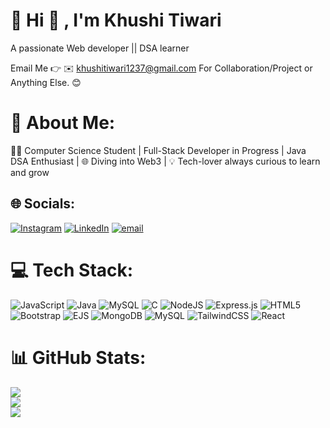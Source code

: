 # 💫 Hi 👋  , I'm Khushi Tiwari
A passionate Web developer || DSA learner 

Email Me 👉 ✉️ khushitiwari1237@gmail.com For Collaboration/Project or Anything Else. 😊

# 💫 About Me:
👩‍💻 Computer Science Student | Full-Stack Developer in Progress | Java DSA Enthusiast | 🌐 Diving into Web3 | 💡 Tech-lover always curious to learn and grow


## 🌐 Socials:
[![Instagram](https://img.shields.io/badge/Instagram-%23E4405F.svg?logo=Instagram&logoColor=white)](https://instagram.com/khushiii0614) [![LinkedIn](https://img.shields.io/badge/LinkedIn-%230077B5.svg?logo=linkedin&logoColor=white)](https://linkedin.com/in/khushi-tiwari-a2485a338) [![email](https://img.shields.io/badge/Email-D14836?logo=gmail&logoColor=white)](mailto:khushitiwari1237@gmail.com) 

# 💻 Tech Stack:
![JavaScript](https://img.shields.io/badge/javascript-%23323330.svg?style=flat&logo=javascript&logoColor=%23F7DF1E) ![Java](https://img.shields.io/badge/java-%23ED8B00.svg?style=flat&logo=openjdk&logoColor=white) ![MySQL](https://img.shields.io/badge/mysql-4479A1.svg?style=flat&logo=mysql&logoColor=white) ![C](https://img.shields.io/badge/c-%2300599C.svg?style=flat&logo=c&logoColor=white) ![NodeJS](https://img.shields.io/badge/node.js-6DA55F?style=flat&logo=node.js&logoColor=white) ![Express.js](https://img.shields.io/badge/express.js-%23404d59.svg?style=flat&logo=express&logoColor=%2361DAFB) ![HTML5](https://img.shields.io/badge/html5-%23E34F26.svg?style=flat&logo=html5&logoColor=white) ![Bootstrap](https://img.shields.io/badge/bootstrap-%238511FA.svg?style=flat&logo=bootstrap&logoColor=white) ![EJS](https://img.shields.io/badge/ejs-%23B4CA65.svg?style=flat&logo=ejs&logoColor=black) ![MongoDB](https://img.shields.io/badge/MongoDB-%234ea94b.svg?style=flat&logo=mongodb&logoColor=white) ![MySQL](https://img.shields.io/badge/mysql-4479A1.svg?style=flat&logo=mysql&logoColor=white) ![TailwindCSS](https://img.shields.io/badge/tailwindcss-%2338B2AC.svg?style=flat&logo=tailwind-css&logoColor=white) ![React](https://img.shields.io/badge/react-%2320232a.svg?style=flat&logo=react&logoColor=%2361DAFB)
# 📊 GitHub Stats:
![](https://github-readme-stats.vercel.app/api?username=Khushitiwari&theme=dark&hide_border=false&include_all_commits=false&count_private=false)<br/>
![](https://nirzak-streak-stats.vercel.app/?user=Khushitiwari&theme=dark&hide_border=false)<br/>
![](https://github-readme-stats.vercel.app/api/top-langs/?username=Khushitiwari&theme=dark&hide_border=false&include_all_commits=false&count_private=false&layout=compact)

<!-- Proudly created with GPRM ( https://gprm.itsvg.in ) -->

